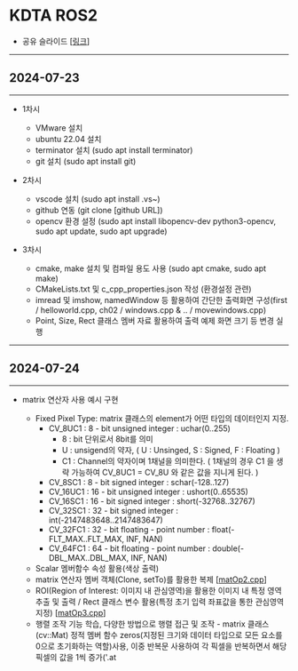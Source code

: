# KDTA ROS2

- 공유 슬라이드 [[링크](https://docs.google.com/presentation/d/1453nx14DVMk0nBLW7jpt0g6x7a7z2wuNaJKmcVQi4rw/edit?usp=sharing)]

---

## 2024-07-23

---
- 1차시
  - VMware 설치
  - ubuntu 22.04 설치
  - terminator 설치 (sudo apt install terminator)
  - git 설치 (sudo apt install git)

- 2차시
  - vscode 설치 (sudo apt install .vs~)
  - github 연동 (git clone [github URL])
  - opencv 환경 설정 (sudo apt install libopencv-dev python3-opencv, sudo apt update, sudo apt upgrade)

- 3차시
  - cmake, make 설치 및 컴파일 용도 사용 (sudo apt cmake, sudo apt make)
  - CMakeLists.txt 및 c_cpp_properties.json 작성 (환경설정 관련)
  - imread 및 imshow, namedWindow 등 활용하여 간단한 출력화면 구성(first / helloworld.cpp, ch02 / windows.cpp & .. / movewindows.cpp)
  - Point, Size, Rect 클래스 멤버 자료 활용하여 출력 예제 화면 크기 등 변경 실행


---

## 2024-07-24

---
- matrix 연산자 사용 예시 구현
  - Fixed Pixel Type: matrix 클래스의 element가 어떤 타입의 데이터인지 지정.
    - CV_8UC1 : 8 - bit unsigned integer : uchar(0..255)
      - 8 : bit 단위로서 8bit를 의미
      - U : unsigend의 약자, ( U : Unsinged, S : Signed, F : Floating )
      - C1 : Channel의 약자이며 1채널을 의미한다. ( 1채널의 경우 C1 을 생략 가능하여 CV_8UC1 = CV_8U 와 같은 값을 지니게 된다. )
    - CV_8SC1 : 8 - bit signed integer : schar(-128..127)
    - CV_16UC1 : 16 - bit unsigned integer : ushort(0..65535)
    - CV_16SC1 : 16 - bit signed integer : short(-32768..32767)
    - CV_32SC1 : 32 - bit signed integer : int(-2147483648..2147483647)
    - CV_32FC1 : 32 - bit floating - point number : float(-FLT_MAX..FLT_MAX, INF, NAN)
    - CV_64FC1 : 64 - bit floating - point number : double(-DBL_MAX..DBL_MAX, INF, NAN)
  - Scalar 멤버함수 속성 활용(색상 출력)
  - matrix 연산자 멤버 객체(Clone, setTo)를 활용한 복제 [[matOp2.cpp](https://github.com/top-to-toe/KDTA_ROS2/blob/main/opencv/ch03/matOp2.cpp)]
  - ROI(Region of Interest: 이미지 내 관심영역)을 활용한 이미지 내 특정 영역 추출 및 출력 / Rect 클래스 변수 활용(특정 초기 입력 좌표값을 통한 관심영역 지정) [[matOp3.cpp](https://github.com/top-to-toe/KDTA_ROS2/blob/main/opencv/ch03/matOp3.cpp)]
  - 행렬 조작 기능 학습, 다양한 방법으로 행렬 접근 및 조작 - matrix 클래스(cv::Mat) 정적 멤버 함수 zeros(지정된 크기와 데이터 타입으로 모든 요소를 0으로 초기화하는 역할)사용, 이중 반복문 사용하여 각 픽셀을 반복하면서 해당 픽셀의 값을 1씩 증가('.at<Template>' method를 사용하여 요소에 접근, point 및 iteraotr 각각 활용) [[matOp4.cpp](https://github.com/top-to-toe/KDTA_ROS2/blob/main/opencv/ch03/matOp4.cpp)]
  - 외부 저장 공간에 데이터 저장 및 출력 [[matOp5.cpp](https://github.com/top-to-toe/KDTA_ROS2/blob/main/opencv/ch03/matOp5.cpp)]
  - 벡터(Vec3b 사용) 및 스칼라(Scalar) 행렬 객체를 활용한 색상 출력 [[vecOp.cpp](https://github.com/top-to-toe/KDTA_ROS2/blob/main/opencv/ch03/vecOp.cpp)]


- VideoCapture / VideoWriter 클래스 (ch04)
  * 디바이스의 카메라를 통한 비디오 영상 출력 / videoWriter 클래스 객체를 활용하여 동영상 파일 생성 [[video.cpp](https://github.com/top-to-toe/KDTA_ROS2/blob/main/opencv/ch04/video.cpp)]  
    (실습 노트북의 내장 카메라 접근 이슈로 인해 저장된 동영상을 출력)
  * line 그리기 [[line.cpp](https://github.com/top-to-toe/KDTA_ROS2/blob/main/opencv/ch04/line.cpp)]
  * keyboard 조작
    [[keyboard.cpp](https://github.com/top-to-toe/KDTA_ROS2/blob/main/opencv/ch04/keyboard.cpp)]
    [[keyboard2.cpp](https://github.com/top-to-toe/KDTA_ROS2/blob/main/opencv/ch04/keyboard2.cpp)]


---

## 2024-07-25

---
- mouse 기능 동작에 따른 관련 이벤트 표현 [[mouseTest.cpp](https://github.com/top-to-toe/KDTA_ROS2/blob/main/opencv/ch04/mouseTest.cpp)]
- trackBar 조작 기능 구현 [[trackBarTest.cpp](https://github.com/top-to-toe/KDTA_ROS2/blob/main/opencv/ch04/trackBarTest.cpp)] / [[trackBarTest2.cpp](https://github.com/top-to-toe/KDTA_ROS2/blob/main/opencv/ch04/trackBarTest2.cpp)]
- 이미지 합성 [[maskSetTo.cpp](https://github.com/top-to-toe/KDTA_ROS2/blob/main/opencv/ch04/maskSetTo.cpp)]
  - setTo함수로 합성될 이미지에 대해 색상 변경
  - copyTo함수로 합성
  - Masking 되어있는 이미지에 대해 읽어올때(imread()) 속성값으로 인자에 IMREAD_GRAYSCALE를 기재
- file 저장 [[filestorageTest.cpp](https://github.com/top-to-toe/KDTA_ROS2/blob/main/opencv/ch04/filestorageTest.cpp)]
  - FileStorage 클래스 객체의 open함수로 저장될 위치 및 FileStorage::WRITE 속성을 통해 저장에 대해 명시
- 저장된 파일 내용 불러오기 [[fileStorageReadTest.cpp](https://github.com/top-to-toe/KDTA_ROS2/blob/main/opencv/ch04/fileStorageReadTest.cpp)]
  - FileStorage::READ로 저장된 파일을 불러옴에 대해 명시
- chapter 마무리 과제 진행[[chTest.cpp](https://github.com/top-to-toe/KDTA_ROS2/blob/main/opencv/ch04/chTest.cpp)]
- 과제 내용 중 코드 부가 설명
  // 마우스 이벤트 핸들러 함수 구현
void onMouse(int event, int x, int y, int flags, void *data) {
    // 전달된 데이터를 Mydata 구조체 포인터로 변환
    Mydata *ptr = (Mydata *)data;

    // 발생한 마우스 이벤트에 따른 처리
    switch (event) {
        case EVENT_MOUSEMOVE:
            // 마우스가 움직일 때 사각형 위치를 업데이트
            rect_x = x;  // 마우스 x 좌표
            rect_y = y;  // 마우스 y 좌표
            break;
        case EVENT_LBUTTONDOWN:
            // 왼쪽 마우스 버튼이 눌렸을 때 처리
            cout << "Mouse left button down" << endl;

            // 클릭한 좌표가 이미지 범위 내에 있는지 확인
            if (x >= 0 && x < ptr->img.cols && y >= 0 && y < ptr->img.rows) {
                // 해당 좌표의 RGB 값 추출
                Vec3b intensity = ptr->img.at<Vec3b>(y, x);
                cout << "RGB values at (x=" << x << ", y=" << y << "): "
                     << "R=" << (int)intensity[2] << ", "  // R 값
                     << "G=" << (int)intensity[1] << ", "  // G 값
                     << "B=" << (int)intensity[0] << endl; // B 값

                // 추출한 RGB 값을 벡터에 저장
                ptr->rgbValues.push_back(intensity);
            }

            // 마우스 버튼 눌림 상태를 true로 설정
            ptr->flag = true;
            break;
        case EVENT_LBUTTONUP:
            // 왼쪽 마우스 버튼을 뗐을 때 처리
            cout << "Mouse left button up" << endl;
            // 마우스 버튼 눌림 상태를 false로 설정
            ptr->flag = false;
            break;
    }
}